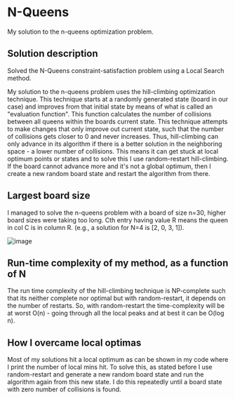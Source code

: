 # N-Queens
My solution to the n-queens optimization problem.

## Solution description
Solved the N-Queens constraint-satisfaction problem using a Local Search method.

My solution to the n-queens problem uses the hill-climbing optimization technique. This technique starts at a randomly generated state (board in our case) and improves from that initial state by means of what is called an "evaluation function". This function calculates the number of collisions between all queens within the boards current state. This technique attempts to make changes that only improve out current state, such that the number of collisions gets closer to 0 and never increases. Thus, hill-climbing can only advance in its algorithm if there is a better solution in the neighboring space - a lower number of collisions. This means it can get stuck at local optimum points or states and to solve this I use random-restart hill-climbing. If the board cannot advance more and it's not a global optimum, then I create a new random board state and restart the algorithm from there.

## Largest board size
I managed to solve the n-queens problem with a board of size n=30, higher board sizes were taking too long. Cth entry having value R means the queen in col C is in column R. (e.g., a solution for N=4 is [2, 0, 3, 1]).

![image](https://user-images.githubusercontent.com/67278226/231536979-63a78833-3685-497e-86f3-094f4070bf53.png)

## Run-time complexity of my method, as a function of N
The run time complexity of the hill-climbing technique is NP-complete such that its neither complete nor optimal but with random-restart, it depends on the number of restarts. So, with random-restart the time-complexity will be at worst O(n) - going through all the local peaks and at best it can be O(log n).

## How I overcame local optimas
Most of my solutions hit a local optimum as can be shown in my code where I print the number of local mins hit. To solve this, as stated before I use random-restart and generate a new random board state and run the algorithm again from this new state. I do this repeatedly until a board state with zero number of collisions is found.
